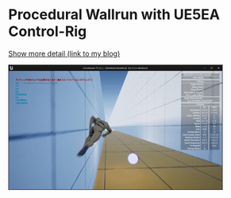 # Procedural Wallrun with UE5EA Control-Rig

[Show more detail (link to my blog)](https://blog.udemegane.net/p/ue5ea%E3%81%AEcontrol-rig%E3%82%92%E4%BD%BF%E3%81%84%E3%83%97%E3%83%AD%E3%82%B7%E3%83%BC%E3%82%B8%E3%83%A3%E3%83%AB%E3%82%A2%E3%83%8B%E3%83%A1%E3%83%BC%E3%82%B7%E3%83%A7%E3%83%B3%E3%81%A7%E3%82%A6%E3%82%A9%E3%83%BC%E3%83%AB%E3%83%A9%E3%83%B3%E3%82%92%E5%AE%9F%E7%8F%BE%E3%81%97%E3%81%9F/)

![](procedural_wallrun_demo_AdobeExpress.gif)
